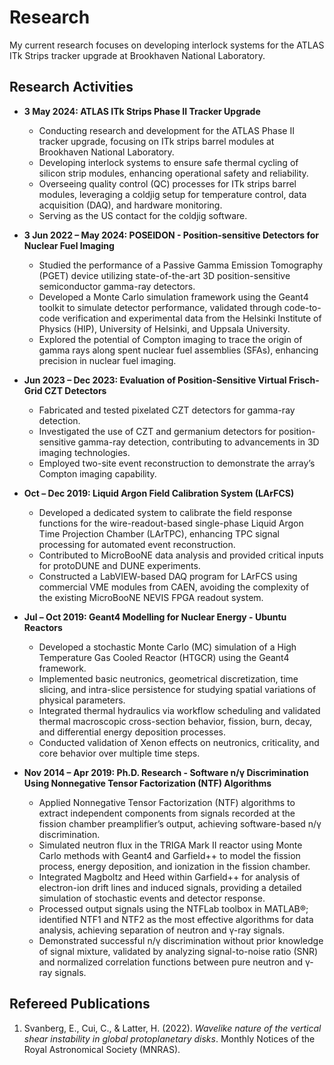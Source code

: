 # Research
My current research focuses on developing interlock systems for the ATLAS ITk Strips tracker upgrade at Brookhaven National Laboratory.

## Research Activities

- **3 May 2024: ATLAS ITk Strips Phase II Tracker Upgrade**  
  - Conducting research and development for the ATLAS Phase II tracker upgrade, focusing on ITk strips barrel modules at Brookhaven National Laboratory.  
  - Developing interlock systems to ensure safe thermal cycling of silicon strip modules, enhancing operational safety and reliability.  
  - Overseeing quality control (QC) processes for ITk strips barrel modules, leveraging a coldjig setup for temperature control, data acquisition (DAQ), and hardware monitoring.  
  - Serving as the US contact for the coldjig software.

- **3 Jun 2022 – May 2024: POSEIDON - Position-sensitive Detectors for Nuclear Fuel Imaging**  
  - Studied the performance of a Passive Gamma Emission Tomography (PGET) device utilizing state-of-the-art 3D position-sensitive semiconductor gamma-ray detectors.  
  - Developed a Monte Carlo simulation framework using the Geant4 toolkit to simulate detector performance, validated through code-to-code verification and experimental data from the Helsinki Institute of Physics (HIP), University of Helsinki, and Uppsala University.  
  - Explored the potential of Compton imaging to trace the origin of gamma rays along spent nuclear fuel assemblies (SFAs), enhancing precision in nuclear fuel imaging.

- **Jun 2023 – Dec 2023: Evaluation of Position-Sensitive Virtual Frisch-Grid CZT Detectors**  
  - Fabricated and tested pixelated CZT detectors for gamma-ray detection.  
  - Investigated the use of CZT and germanium detectors for position-sensitive gamma-ray detection, contributing to advancements in 3D imaging technologies.  
  - Employed two-site event reconstruction to demonstrate the array’s Compton imaging capability.

- **Oct – Dec 2019: Liquid Argon Field Calibration System (LArFCS)**  
  - Developed a dedicated system to calibrate the field response functions for the wire-readout-based single-phase Liquid Argon Time Projection Chamber (LArTPC), enhancing TPC signal processing for automated event reconstruction.  
  - Contributed to MicroBooNE data analysis and provided critical inputs for protoDUNE and DUNE experiments.  
  - Constructed a LabVIEW-based DAQ program for LArFCS using commercial VME modules from CAEN, avoiding the complexity of the existing MicroBooNE NEVIS FPGA readout system.

- **Jul – Oct 2019: Geant4 Modelling for Nuclear Energy - Ubuntu Reactors**  
  - Developed a stochastic Monte Carlo (MC) simulation of a High Temperature Gas Cooled Reactor (HTGCR) using the Geant4 framework.  
  - Implemented basic neutronics, geometrical discretization, time slicing, and intra-slice persistence for studying spatial variations of physical parameters.  
  - Integrated thermal hydraulics via workflow scheduling and validated thermal macroscopic cross-section behavior, fission, burn, decay, and differential energy deposition processes.  
  - Conducted validation of Xenon effects on neutronics, criticality, and core behavior over multiple time steps.

- **Nov 2014 – Apr 2019: Ph.D. Research - Software n/γ Discrimination Using Nonnegative Tensor Factorization (NTF) Algorithms**  
  - Applied Nonnegative Tensor Factorization (NTF) algorithms to extract independent components from signals recorded at the fission chamber preamplifier’s output, achieving software-based n/γ discrimination.  
  - Simulated neutron flux in the TRIGA Mark II reactor using Monte Carlo methods with Geant4 and Garfield++ to model the fission process, energy deposition, and ionization in the fission chamber.  
  - Integrated Magboltz and Heed within Garfield++ for analysis of electron-ion drift lines and induced signals, providing a detailed simulation of stochastic events and detector response.  
  - Processed output signals using the NTFLab toolbox in MATLAB®; identified NTF1 and NTF2 as the most effective algorithms for data analysis, achieving separation of neutron and γ-ray signals.  
  - Demonstrated successful n/γ discrimination without prior knowledge of signal mixture, validated by analyzing signal-to-noise ratio (SNR) and normalized correlation functions between pure neutron and γ-ray signals.

 ## Refereed Publications

1. Svanberg, E., Cui, C., & Latter, H. (2022). *Wavelike nature of the vertical shear instability in global protoplanetary disks*. Monthly Notices of the Royal Astronomical Society (MNRAS).  


    



